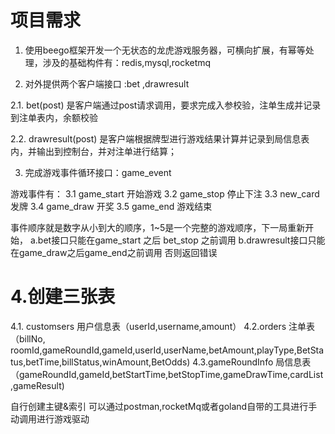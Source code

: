 
# 项目需求
1. 使用beego框架开发一个无状态的龙虎游戏服务器，可横向扩展，有幂等处理，涉及的基础构件有：redis,mysql,rocketmq

2. 对外提供两个客户端接口 :bet ,drawresult
  
  2.1. bet(post) 是客户端通过post请求调用，要求完成入参校验，注单生成并记录到注单表内，余额校验
  
  2.2. drawresult(post) 是客户端根据牌型进行游戏结果计算并记录到局信息表内，并输出到控制台，并对注单进行结算；
 
3. 完成游戏事件循环接口：game_event

  游戏事件有：
    3.1 game_start 开始游戏
    3.2 game_stop 停止下注
    3.3 new_card 发牌 
    3.4 game_draw 开奖
    3.5 game_end 游戏结束

事件顺序就是数字从小到大的顺序，1~5是一个完整的游戏顺序，下一局重新开始，
a.bet接口只能在game_start 之后 bet_stop 之前调用
b.drawresult接口只能在game_draw之后game_end之前调用 否则返回错误

# 4.创建三张表
  4.1. customsers 用户信息表（userId,username,amount）
  4.2.orders 注单表（billNo, roomId,gameRoundId,gameId,userId,userName,betAmount,playType,BetStatus,betTime,billStatus,winAmount,BetOdds)
  4.3.gameRoundInfo 局信息表（gameRoundId,gameId,betStartTime,betStopTime,gameDrawTime,cardList,gameResult)

自行创建主键&索引
可以通过postman,rocketMq或者goland自带的工具进行手动调用进行游戏驱动





